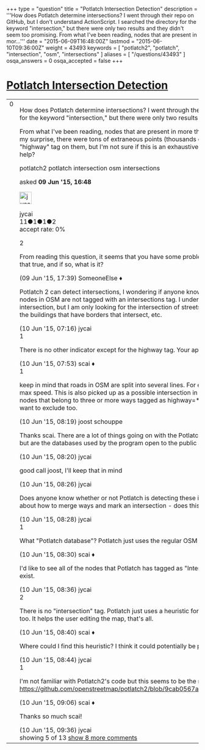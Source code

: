 +++
type = "question"
title = "Potlatch Intersection Detection"
description = '''How does Potlatch determine intersections? I went through their repo on GitHub, but I don&#x27;t understand ActionScript. I searched the directory for the keyword &quot;intersection,&quot; but there were only two results and they didn&#x27;t seem too promising. From what I&#x27;ve been reading, nodes that are present in mor...'''
date = "2015-06-09T16:48:00Z"
lastmod = "2015-06-10T09:36:00Z"
weight = 43493
keywords = [ "potlatch2", "potlatch", "intersection", "osm", "intersections" ]
aliases = [ "/questions/43493" ]
osqa_answers = 0
osqa_accepted = false
+++

<div class="headNormal">

# [Potlatch Intersection Detection](/questions/43493/potlatch-intersection-detection)

</div>

<div id="main-body">

<div id="askform">

<table id="question-table" style="width:100%;">
<colgroup>
<col style="width: 50%" />
<col style="width: 50%" />
</colgroup>
<tbody>
<tr>
<td style="width: 30px; vertical-align: top"><div class="vote-buttons">
<span id="post-43493-upvote" class="ajax-command post-vote up" rel="nofollow" title="I like this post (click again to cancel)"> </span>
<div id="post-43493-score" class="post-score" title="current number of votes">
0
</div>
<span id="post-43493-downvote" class="ajax-command post-vote down" rel="nofollow" title="I dont like this post (click again to cancel)"> </span> <span id="favorite-mark" class="ajax-command favorite-mark" rel="nofollow" title="mark/unmark this question as favorite (click again to cancel)"> </span>
<div id="favorite-count" class="favorite-count">
&#10;</div>
</div></td>
<td><div id="item-right">
<div class="question-body">
<p>How does Potlatch determine intersections? I went through their repo on GitHub, but I don't understand ActionScript. I searched the directory for the keyword "intersection," but there were only two results and they didn't seem too promising.</p>
<p>From what I've been reading, nodes that are present in more than one way are considered intersections, I wanted to see this for myself and to my surprise, there were tons of extraneous points (thousands even in a small city). I thought about considering only the ways that had the "highway" tag on them, but I'm not sure if this is an exhaustive search of all the intersections considered by OSM - can someone please help?</p>
</div>
<div id="question-tags" class="tags-container tags">
<span class="post-tag tag-link-potlatch2" rel="tag" title="see questions tagged &#39;potlatch2&#39;">potlatch2</span> <span class="post-tag tag-link-potlatch" rel="tag" title="see questions tagged &#39;potlatch&#39;">potlatch</span> <span class="post-tag tag-link-intersection" rel="tag" title="see questions tagged &#39;intersection&#39;">intersection</span> <span class="post-tag tag-link-osm" rel="tag" title="see questions tagged &#39;osm&#39;">osm</span> <span class="post-tag tag-link-intersections" rel="tag" title="see questions tagged &#39;intersections&#39;">intersections</span>
</div>
<div id="question-controls" class="post-controls">
&#10;</div>
<div class="post-update-info-container">
<div class="post-update-info post-update-info-user">
<p>asked <strong>09 Jun '15, 16:48</strong></p>
<img src="https://secure.gravatar.com/avatar/cf01841ce4fdf36fb184337821994b21?s=32&amp;d=identicon&amp;r=g" class="gravatar" width="32" height="32" alt="jycai&#39;s gravatar image" />
<p><span>jycai</span><br />
<span class="score" title="11 reputation points">11</span><span title="1 badges"><span class="badge1">●</span><span class="badgecount">1</span></span><span title="1 badges"><span class="silver">●</span><span class="badgecount">1</span></span><span title="2 badges"><span class="bronze">●</span><span class="badgecount">2</span></span><br />
<span class="accept_rate" title="Rate of the user&#39;s accepted answers">accept rate:</span> <span title="jycai has no accepted answers">0%</span></p>
</div>
</div>
<div id="comments-container-43493" class="comments-container">
<span id="43495"></span>
<div id="comment-43495" class="comment">
<div id="post-43495-score" class="comment-score">
2
</div>
<div class="comment-text">
<p>From reading this question, it seems that you have some problem that you're trying to solve that may not be directly related to Potlatch2. Is that true, and if so, what is it?</p>
</div>
<div id="comment-43495-info" class="comment-info">
<span class="comment-age">(09 Jun '15, 17:39)</span> <span class="comment-user userinfo">SomeoneElse ♦</span>
</div>
</div>
<span id="43500"></span>
<div id="comment-43500" class="comment not_top_scorer">
<div id="post-43500-score" class="comment-score">
&#10;</div>
<div class="comment-text">
<p>Potlatch 2 can detect intersections, I wondering if anyone knows how they go about doing this and labeling them as intersections since nodes in OSM are not tagged with an intersections tag. I understand that a node that is in 2 or more ways could be considered an intersection, but I am only looking for the intersection of streets - simply doing this search gives us a lot of extraneous information such as the buildings that have borders that intersect, etc.</p>
</div>
<div id="comment-43500-info" class="comment-info">
<span class="comment-age">(10 Jun '15, 07:16)</span> <span class="comment-user userinfo">jycai</span>
</div>
</div>
<span id="43501"></span>
<div id="comment-43501" class="comment">
<div id="post-43501-score" class="comment-score">
1
</div>
<div class="comment-text">
<p>There is no other indicator except for the highway tag. Your approach seems sensible.</p>
</div>
<div id="comment-43501-info" class="comment-info">
<span class="comment-age">(10 Jun '15, 07:53)</span> <span class="comment-user userinfo">scai ♦</span>
</div>
</div>
<span id="43503"></span>
<div id="comment-43503" class="comment">
<div id="post-43503-score" class="comment-score">
1
</div>
<div class="comment-text">
<p>keep in mind that roads in OSM are split into several lines. For example, a road has to be split in two segments if you want to tag a change in max speed. This is also picked up as a possible intersection in Potlach. Depending on your needs, you might consider only including those nodes that belong to three or more ways tagged as highway=*. Keep in mind that "highway" is also used for footpaths etc, which you might want to exclude too.</p>
</div>
<div id="comment-43503-info" class="comment-info">
<span class="comment-age">(10 Jun '15, 08:19)</span> <span class="comment-user userinfo">joost schouppe</span>
</div>
</div>
<span id="43504"></span>
<div id="comment-43504" class="comment not_top_scorer">
<div id="post-43504-score" class="comment-score">
&#10;</div>
<div class="comment-text">
<p>Thanks scai. There are a lot of things going on with the Potlatch database that are very interesting to me - I know the code is open source, but are the databases used by the program open to the public as well?</p>
</div>
<div id="comment-43504-info" class="comment-info">
<span class="comment-age">(10 Jun '15, 08:20)</span> <span class="comment-user userinfo">jycai</span>
</div>
</div>
<span id="43505"></span>
<div id="comment-43505" class="comment not_top_scorer">
<div id="post-43505-score" class="comment-score">
&#10;</div>
<div class="comment-text">
<p>good call joost, I'll keep that in mind</p>
</div>
<div id="comment-43505-info" class="comment-info">
<span class="comment-age">(10 Jun '15, 08:26)</span> <span class="comment-user userinfo">jycai</span>
</div>
</div>
<span id="43506"></span>
<div id="comment-43506" class="comment not_top_scorer">
<div id="post-43506-score" class="comment-score">
&#10;</div>
<div class="comment-text">
<p>Does anyone know whether or not Potlatch is detecting these intersections, or are users marking them manually? I've seen a couple posts about how to merge ways and mark an intersection - does this mean that users have to mark them in order for Potlatch to display it?</p>
</div>
<div id="comment-43506-info" class="comment-info">
<span class="comment-age">(10 Jun '15, 08:28)</span> <span class="comment-user userinfo">jycai</span>
</div>
</div>
<span id="43507"></span>
<div id="comment-43507" class="comment">
<div id="post-43507-score" class="comment-score">
1
</div>
<div class="comment-text">
<p>What "Potlatch database"? Potlatch just uses the regular OSM database which you are free to set up on your own.</p>
</div>
<div id="comment-43507-info" class="comment-info">
<span class="comment-age">(10 Jun '15, 08:30)</span> <span class="comment-user userinfo">scai ♦</span>
</div>
</div>
<span id="43508"></span>
<div id="comment-43508" class="comment not_top_scorer">
<div id="post-43508-score" class="comment-score">
&#10;</div>
<div class="comment-text">
<p>I'd like to see all of the nodes that Potlatch has tagged as "Intersections." I've already downloaded OSM data, but this tag on nodes does not exist.</p>
</div>
<div id="comment-43508-info" class="comment-info">
<span class="comment-age">(10 Jun '15, 08:36)</span> <span class="comment-user userinfo">jycai</span>
</div>
</div>
<span id="43509"></span>
<div id="comment-43509" class="comment">
<div id="post-43509-score" class="comment-score">
2
</div>
<div class="comment-text">
<p>There is no "intersection" tag. Potlatch just uses a heuristic for highlighting intersections. This is done by iD, JOSM and most other editors, too. It helps the user editing the map, that's all.</p>
</div>
<div id="comment-43509-info" class="comment-info">
<span class="comment-age">(10 Jun '15, 08:40)</span> <span class="comment-user userinfo">scai ♦</span>
</div>
</div>
<span id="43510"></span>
<div id="comment-43510" class="comment not_top_scorer">
<div id="post-43510-score" class="comment-score">
&#10;</div>
<div class="comment-text">
<p>Where could I find this heuristic? I think it could potentially be pretty useful for what I'm trying to do. Thanks a bunch scai!</p>
</div>
<div id="comment-43510-info" class="comment-info">
<span class="comment-age">(10 Jun '15, 08:44)</span> <span class="comment-user userinfo">jycai</span>
</div>
</div>
<span id="43511"></span>
<div id="comment-43511" class="comment not_top_scorer">
<div id="post-43511-score" class="comment-score">
1
</div>
<div class="comment-text">
<p>I'm not familiar with Potlatch2's code but this seems to be the relevant code line: <a href="https://github.com/openstreetmap/potlatch2/blob/9cab0567af82bf9e377bc42bfab96cdd9f95c68d/net/systemeD/halcyon/WayUI.as#L359">https://github.com/openstreetmap/potlatch2/blob/9cab0567af82bf9e377bc42bfab96cdd9f95c68d/net/systemeD/halcyon/WayUI.as#L359</a></p>
</div>
<div id="comment-43511-info" class="comment-info">
<span class="comment-age">(10 Jun '15, 09:06)</span> <span class="comment-user userinfo">scai ♦</span>
</div>
</div>
<span id="43512"></span>
<div id="comment-43512" class="comment not_top_scorer">
<div id="post-43512-score" class="comment-score">
&#10;</div>
<div class="comment-text">
<p>Thanks so much scai!</p>
</div>
<div id="comment-43512-info" class="comment-info">
<span class="comment-age">(10 Jun '15, 09:36)</span> <span class="comment-user userinfo">jycai</span>
</div>
</div>
</div>
<div id="comment-tools-43493" class="comment-tools">
<span class="comments-showing"> showing 5 of 13 </span> <a href="#" class="show-all-comments-link">show 8 more comments</a>
</div>
<div class="clear">
&#10;</div>
<div id="comment-43493-form-container" class="comment-form-container">
&#10;</div>
<div class="clear">
&#10;</div>
</div></td>
</tr>
</tbody>
</table>

</div>

</div>


